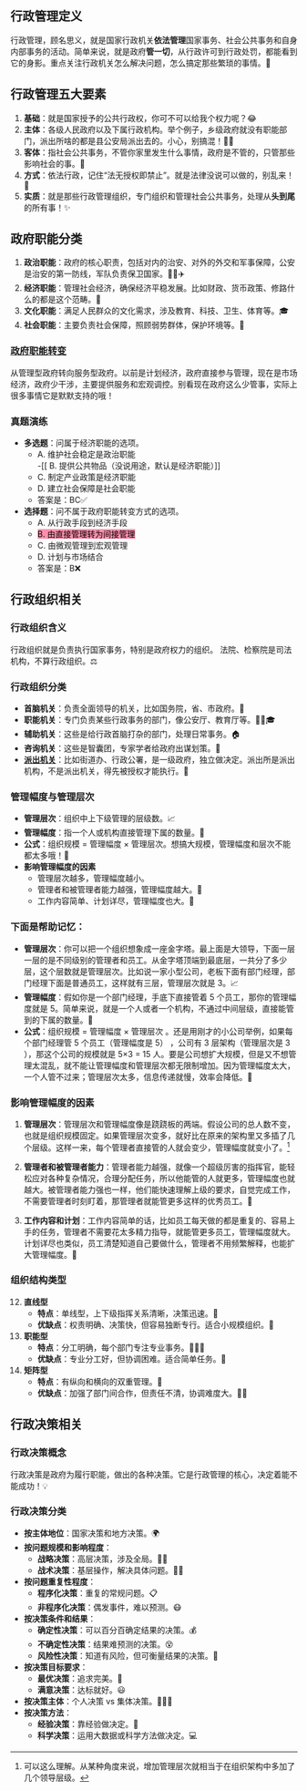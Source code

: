 
## 行政管理定义

行政管理，顾名思义，就是国家行政机关**依法管理**国家事务、社会公共事务和自身内部事务的活动。简单来说，就是政府**管一切**，从行政许可到行政处罚，都能看到它的身影。重点关注行政机关怎么解决问题，怎么搞定那些繁琐的事情。🤔

## 行政管理五大要素

1. **基础**：就是国家授予的公共行政权，你可不可以给我个权力呢？😂
2. **主体**：各级人民政府以及下属行政机构。举个例子，乡级政府就没有职能部门，派出所啥的都是县公安局派出去的。小心，别搞混！👮‍♂️
3. **客体**：指社会公共事务，不管你家里发生什么事情，政府是不管的，只管那些影响社会的事。🧐
4. **方式**：依法行政，记住“法无授权即禁止”。就是法律没说可以做的，别乱来！🚫
5. **实质**：就是那些行政管理组织，专门组织和管理社会公共事务，处理从**头到尾**的所有事！✨

## 政府职能分类

1. **政治职能**：政府的核心职责，包括对内的治安、对外的外交和军事保障，公安是治安的第一防线，军队负责保卫国家。👮‍♀️✈️
2. **经济职能**：管理社会经济，确保经济平稳发展。比如财政、货币政策、修路什么的都是这个范畴。💸
3. **文化职能**：满足人民群众的文化需求，涉及教育、科技、卫生、体育等。🎓
4. **社会职能**：主要负责社会保障，照顾弱势群体，保护环境等。🌳

### [政府职能转变](政府职能转变.md)

从管理型政府转向服务型政府。以前是计划经济，政府直接参与管理，现在是市场经济，政府少干涉，主要提供服务和宏观调控。别看现在政府这么少管事，实际上很多事情它是默默支持的哦！

### 真题演练

- **多选题**：问属于经济职能的选项。  
    - A. 维护社会稳定是政治职能  
    -[[ B. 提供公共物品（没说用途，默认是经济职能）]]  
    - C. 制定产业政策是经济职能  
    - D. 建立社会保障是社会职能  
    - 答案是：BC✅
- **选择题**：问不属于政府职能转变方式的选项。  
    - A. 从行政手段到经济手段  
    - <mark style="background: #FF5582A6;">B. 由直接管理转为间接管理</mark> 
    - C. 由微观管理到宏观管理  
    - D. 计划与市场结合  
    - 答案是：B❌

## 行政组织相关

### 行政组织含义

行政组织就是负责执行国家事务，特别是政府权力的组织。
法院、检察院是司法机构，不算行政组织。⚖️

### 行政组织分类

- **首脑机关**：负责全面领导的机关，比如国务院，省、市政府。👑
- **职能机关**：专门负责某些行政事务的部门，像公安厅、教育厅等。👮‍♂️🎓
- **辅助机关**：这些是给行政首脑打杂的部门，处理日常事务。🏠
- **咨询机关**：这些是智囊团，专家学者给政府出谋划策。🧠
- [**派出机关**](派出机关与派出机构.md)：比如街道办、行政公署，是一级政府，独立做决定。派出所是派出机构，不是派出机关，得先被授权才能执行。🔔

### 管理幅度与管理层次

- **管理层次**：组织中上下级管理的层级数。📈
- **管理幅度**：指一个人或机构直接管理下属的数量。👥
- **公式**：组织规模 = 管理幅度 × 管理层次。想搞大规模，管理幅度和层次不能都太多哦！📏
- **影响管理幅度的因素**
    - 管理层次越多，管理幅度越小。
    - 管理者和被管理者能力越强，管理幅度越大。💪
    - 工作内容简单、计划详尽，管理幅度也大。🧩

### 下面是帮助记忆：

- **管理层次**：你可以把一个组织想象成一座金字塔。最上面是大领导，下面一层一层的是不同级别的管理者和员工。从金字塔顶端到最底层，一共分了多少层，这个层数就是管理层次。比如说一家小型公司，老板下面有部门经理，部门经理下面是普通员工，这样就有三层，管理层次就是 3。📈
- **管理幅度**：假如你是一个部门经理，手底下直接管着 5 个员工，那你的管理幅度就是 5。简单来说，就是一个人或者一个机构，不通过中间层级，直接能管到的下属的数量。👥
- **公式**：组织规模 = 管理幅度 × 管理层次 。还是用刚才的小公司举例，如果每个部门经理管 5 个员工（管理幅度是 5） ，公司有 3 层架构（管理层次是 3 ），那这个公司的规模就是 5×3 = 15 人。要是公司想扩大规模，但是又不想管理太混乱，就不能让管理幅度和管理层次都无限制增加。因为管理幅度太大，一个人管不过来；管理层次太多，信息传递就慢，效率会降低。📏

### 影响管理幅度的因素


 1. **管理层次**：管理层次和管理幅度像是跷跷板的两端。假设公司的总人数不变，也就是组织规模固定。如果管理层次变多，就好比在原来的架构里又多插了几个层级。这样一来，每个管理者直接管的人就会变少，管理幅度就变小了。[^1]

10. **管理者和被管理者能力**：管理者能力越强，就像一个超级厉害的指挥官，能轻松应对各种复杂情况，合理分配任务，所以他能管的人就更多，管理幅度也就越大。被管理者能力强也一样，他们能快速理解上级的要求，自觉完成工作，不需要管理者时刻盯着，那管理者就能管更多这样的优秀员工。💪
11. **工作内容和计划**：工作内容简单的话，比如员工每天做的都是重复的、容易上手的任务，管理者不需要花太多精力指导，就能管更多员工，管理幅度就大。计划详尽也类似，员工清楚知道自己要做什么，管理者不用频繁解释，也能扩大管理幅度。🧩


### 组织结构类型

12. **直线型**
    - **特点**：单线型，上下级指挥关系清晰，决策迅速。📏
    - **优缺点**：权责明确、决策快，但容易独断专行。适合小规模组织。🤝
13. **职能型**
    - **特点**：分工明确，每个部门专注专业事务。🧑‍🤝‍🧑
    - **优缺点**：专业分工好，但协调困难。适合简单任务。👔
14. **矩阵型**
    - **特点**：有纵向和横向的双重管理。📐
    - **优缺点**：加强了部门间合作，但责任不清，协调难度大。🤷‍♂️


## 行政决策相关

### 行政决策概念

行政决策是政府为履行职能，做出的各种决策。它是行政管理的核心，决定着能不能成功！💡

### 行政决策分类

- **按主体地位**：国家决策和地方决策。🌍
- **按问题规模和影响程度**：
    - **战略决策**：高层决策，涉及全局。👨‍✈️
    - **战术决策**：基层操作，解决具体问题。🧑‍🔧
- **按问题重复性程度**：
    - **程序化决策**：重复的常规问题。📋
    - **非程序化决策**：偶发事件，难以预测。😷
- **按决策条件和结果**：
    - **确定性决策**：可以百分百确定结果的决策。💰
    - **不确定性决策**：结果难预测的决策。😵
    - **风险性决策**：知道有风险，但可衡量结果的决策。🎲
- **按决策目标要求**：
    - **最优决策**：追求完美。🌟
    - **满意决策**：达标就好。😃
- **按决策主体**：个人决策 vs 集体决策。🧑‍🤝‍🧑
- **按决策方法**：
    - **经验决策**：靠经验做决定。🧐
    - **科学决策**：运用大数据或科学方法做决定。💻



[^1]: 可以这么理解。从某种角度来说，增加管理层次就相当于在组织架构中多加了几个领导层级。
